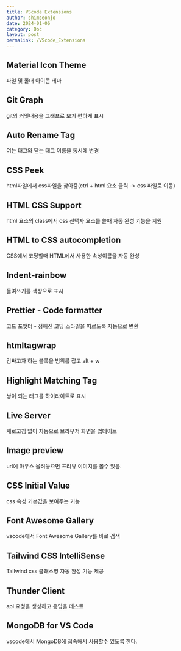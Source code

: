 ```yaml
---
title: VScode Extensions
author: shimseonjo
date: 2024-01-06
category: Doc
layout: post
permalink: /VScode_Extensions
---
```


## Material Icon Theme
파일 및 폴더 아이콘 테마

## Git Graph
git의 커밋내용을 그래프로 보기 편하게 표시

## Auto Rename Tag
여는 태그와 닫는 태그 이름을 동시에 변경

## CSS Peek
html파일에서 css파일을 찾아줌(ctrl + html 요소 클릭 -> css 파일로 이동)

## HTML CSS Support
html 요소의 class에서 css 선택자 요소를 쓸때 자동 완성 기능을 지원

## HTML to CSS autocompletion
CSS에서 코딩할때 HTML에서 사용한 속성이름을 자동 완성

## Indent-rainbow
들여쓰기를 색상으로 표시

## Prettier - Code formatter
코드 포맷터 - 정해진 코딩 스타일을 따르도록 자동으로 변환

## htmltagwrap
감싸고자 하는 블록을 범위를 잡고 alt + w

## Highlight Matching Tag
쌍이 되는 태그를 하이라이트로 표시

## Live Server
새로고침 없이 자동으로 브라우저 화면을 업데이트

## Image preview
url에 마우스 올려놓으면 프리뷰 이미지를 볼수 있음.

## CSS Initial Value
css 속성 기본값을 보여주는 기능 

## Font Awesome Gallery
vscode에서 Font Awesome Gallery를 바로 검색

## Tailwind CSS IntelliSense
Tailwind css 클래스명 자동 완성 기능 제공

## Thunder Client
api 요청을 생성하고 응답을 테스트

## MongoDB for VS Code
vscode에서 MongoDB에 접속해서 사용할수 있도록 한다.